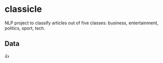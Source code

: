 # classicle
NLP project to classify articles out of five classes: business, entertainment, politics, sport, tech.

## Data
:+1:
